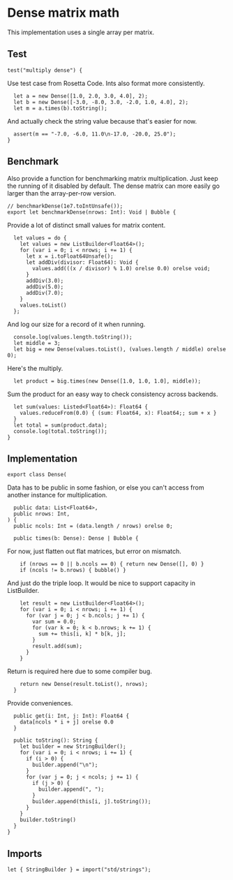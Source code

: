 # Dense matrix math

This implementation uses a single array per matrix.

## Test

    test("multiply dense") {

Use test case from Rosetta Code. Ints also format more consistently.

      let a = new Dense([1.0, 2.0, 3.0, 4.0], 2);
      let b = new Dense([-3.0, -8.0, 3.0, -2.0, 1.0, 4.0], 2);
      let m = a.times(b).toString();

And actually check the string value because that's easier for now.

      assert(m == "-7.0, -6.0, 11.0\n-17.0, -20.0, 25.0");
    }

## Benchmark

Also provide a function for benchmarking matrix multiplication. Just keep the
running of it disabled by default. The dense matrix can more easily go larger
than the array-per-row version.

    // benchmarkDense(1e7.toIntUnsafe());
    export let benchmarkDense(nrows: Int): Void | Bubble {

Provide a lot of distinct small values for matrix content.

      let values = do {
        let values = new ListBuilder<Float64>();
        for (var i = 0; i < nrows; i += 1) {
          let x = i.toFloat64Unsafe();
          let addDiv(divisor: Float64): Void {
            values.add(((x / divisor) % 1.0) orelse 0.0) orelse void;
          }
          addDiv(3.0);
          addDiv(5.0);
          addDiv(7.0);
        }
        values.toList()
      };

And log our size for a record of it when running.

      console.log(values.length.toString());
      let middle = 3;
      let big = new Dense(values.toList(), (values.length / middle) orelse 0);

Here's the multiply.

      let product = big.times(new Dense([1.0, 1.0, 1.0], middle));

Sum the product for an easy way to check consistency across backends.

      let sum(values: Listed<Float64>): Float64 {
        values.reduceFrom(0.0) { (sum: Float64, x): Float64;; sum + x }
      }
      let total = sum(product.data);
      console.log(total.toString());
    }

## Implementation

    export class Dense(

Data has to be public in some fashion, or else you can't access from another
instance for multiplication.

      public data: List<Float64>,
      public nrows: Int,
    ) {
      public ncols: Int = (data.length / nrows) orelse 0;

      public times(b: Dense): Dense | Bubble {

For now, just flatten out flat matrices, but error on mismatch.

        if (nrows == 0 || b.ncols == 0) { return new Dense([], 0) }
        if (ncols != b.nrows) { bubble() }

And just do the triple loop. It would be nice to support capacity in
ListBuilder.

        let result = new ListBuilder<Float64>();
        for (var i = 0; i < nrows; i += 1) {
          for (var j = 0; j < b.ncols; j += 1) {
            var sum = 0.0;
            for (var k = 0; k < b.nrows; k += 1) {
              sum += this[i, k] * b[k, j];
            }
            result.add(sum);
          }
        }

Return is required here due to some compiler bug.

        return new Dense(result.toList(), nrows);
      }

Provide conveniences.

      public get(i: Int, j: Int): Float64 {
        data[ncols * i + j] orelse 0.0
      }

      public toString(): String {
        let builder = new StringBuilder();
        for (var i = 0; i < nrows; i += 1) {
          if (i > 0) {
            builder.append("\n");
          }
          for (var j = 0; j < ncols; j += 1) {
            if (j > 0) {
              builder.append(", ");
            }
            builder.append(this[i, j].toString());
          }
        }
        builder.toString()
      }
    }

## Imports

    let { StringBuilder } = import("std/strings");
